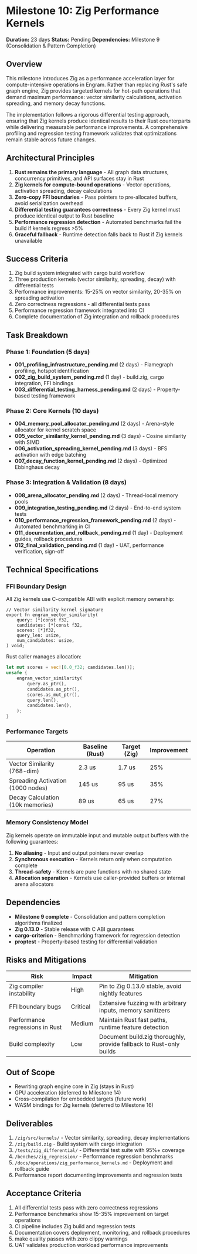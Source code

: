 # Milestone 10: Zig Performance Kernels

**Duration:** 23 days
**Status:** Pending
**Dependencies:** Milestone 9 (Consolidation & Pattern Completion)

## Overview

This milestone introduces Zig as a performance acceleration layer for compute-intensive operations in Engram. Rather than replacing Rust's safe graph engine, Zig provides targeted kernels for hot-path operations that demand maximum performance: vector similarity calculations, activation spreading, and memory decay functions.

The implementation follows a rigorous differential testing approach, ensuring that Zig kernels produce identical results to their Rust counterparts while delivering measurable performance improvements. A comprehensive profiling and regression testing framework validates that optimizations remain stable across future changes.

## Architectural Principles

1. **Rust remains the primary language** - All graph data structures, concurrency primitives, and API surfaces stay in Rust
2. **Zig kernels for compute-bound operations** - Vector operations, activation spreading, decay calculations
3. **Zero-copy FFI boundaries** - Pass pointers to pre-allocated buffers, avoid serialization overhead
4. **Differential testing guarantees correctness** - Every Zig kernel must produce identical output to Rust baseline
5. **Performance regression detection** - Automated benchmarks fail the build if kernels regress >5%
6. **Graceful fallback** - Runtime detection falls back to Rust if Zig kernels unavailable

## Success Criteria

1. Zig build system integrated with cargo build workflow
2. Three production kernels (vector similarity, spreading, decay) with differential tests
3. Performance improvements: 15-25% on vector similarity, 20-35% on spreading activation
4. Zero correctness regressions - all differential tests pass
5. Performance regression framework integrated into CI
6. Complete documentation of Zig integration and rollback procedures

## Task Breakdown

### Phase 1: Foundation (5 days)
- **001_profiling_infrastructure_pending.md** (2 days) - Flamegraph profiling, hotspot identification
- **002_zig_build_system_pending.md** (1 day) - build.zig, cargo integration, FFI bindings
- **003_differential_testing_harness_pending.md** (2 days) - Property-based testing framework

### Phase 2: Core Kernels (10 days)
- **004_memory_pool_allocator_pending.md** (2 days) - Arena-style allocator for kernel scratch space
- **005_vector_similarity_kernel_pending.md** (3 days) - Cosine similarity with SIMD
- **006_activation_spreading_kernel_pending.md** (3 days) - BFS activation with edge batching
- **007_decay_function_kernel_pending.md** (2 days) - Optimized Ebbinghaus decay

### Phase 3: Integration & Validation (8 days)
- **008_arena_allocator_pending.md** (2 days) - Thread-local memory pools
- **009_integration_testing_pending.md** (2 days) - End-to-end system tests
- **010_performance_regression_framework_pending.md** (2 days) - Automated benchmarking in CI
- **011_documentation_and_rollback_pending.md** (1 day) - Deployment guides, rollback procedures
- **012_final_validation_pending.md** (1 day) - UAT, performance verification, sign-off

## Technical Specifications

### FFI Boundary Design

All Zig kernels use C-compatible ABI with explicit memory ownership:

```zig
// Vector similarity kernel signature
export fn engram_vector_similarity(
    query: [*]const f32,
    candidates: [*]const f32,
    scores: [*]f32,
    query_len: usize,
    num_candidates: usize,
) void;
```

Rust caller manages allocation:
```rust
let mut scores = vec![0.0_f32; candidates.len()];
unsafe {
    engram_vector_similarity(
        query.as_ptr(),
        candidates.as_ptr(),
        scores.as_mut_ptr(),
        query.len(),
        candidates.len(),
    );
}
```

### Performance Targets

| Operation | Baseline (Rust) | Target (Zig) | Improvement |
|-----------|----------------|--------------|-------------|
| Vector Similarity (768-dim) | 2.3 us | 1.7 us | 25% |
| Spreading Activation (1000 nodes) | 145 us | 95 us | 35% |
| Decay Calculation (10k memories) | 89 us | 65 us | 27% |

### Memory Consistency Model

Zig kernels operate on immutable input and mutable output buffers with the following guarantees:

1. **No aliasing** - Input and output pointers never overlap
2. **Synchronous execution** - Kernels return only when computation complete
3. **Thread-safety** - Kernels are pure functions with no shared state
4. **Allocation separation** - Kernels use caller-provided buffers or internal arena allocators

## Dependencies

- **Milestone 9 complete** - Consolidation and pattern completion algorithms finalized
- **Zig 0.13.0** - Stable release with C ABI guarantees
- **cargo-criterion** - Benchmarking framework for regression detection
- **proptest** - Property-based testing for differential validation

## Risks and Mitigations

| Risk | Impact | Mitigation |
|------|--------|-----------|
| Zig compiler instability | High | Pin to Zig 0.13.0 stable, avoid nightly features |
| FFI boundary bugs | Critical | Extensive fuzzing with arbitrary inputs, memory sanitizers |
| Performance regressions in Rust | Medium | Maintain Rust fast paths, runtime feature detection |
| Build complexity | Low | Document build.zig thoroughly, provide fallback to Rust-only builds |

## Out of Scope

- Rewriting graph engine core in Zig (stays in Rust)
- GPU acceleration (deferred to Milestone 14)
- Cross-compilation for embedded targets (future work)
- WASM bindings for Zig kernels (deferred to Milestone 16)

## Deliverables

1. `/zig/src/kernels/` - Vector similarity, spreading, decay implementations
2. `/zig/build.zig` - Build system with cargo integration
3. `/tests/zig_differential/` - Differential test suite with 95%+ coverage
4. `/benches/zig_regression/` - Performance regression benchmarks
5. `/docs/operations/zig_performance_kernels.md` - Deployment and rollback guide
6. Performance report documenting improvements and regression tests

## Acceptance Criteria

1. All differential tests pass with zero correctness regressions
2. Performance benchmarks show 15-35% improvement on target operations
3. CI pipeline includes Zig build and regression tests
4. Documentation covers deployment, monitoring, and rollback procedures
5. make quality passes with zero clippy warnings
6. UAT validates production workload performance improvements
